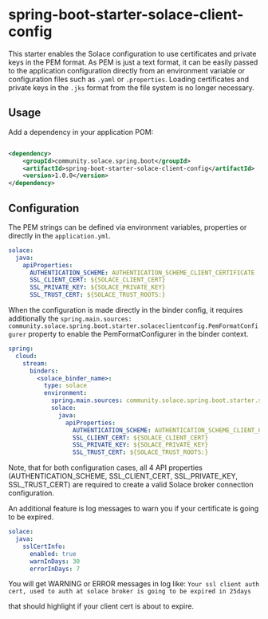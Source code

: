 # spring-boot-starter-solace-client-config

This starter enables the Solace configuration to use certificates and private keys in the PEM format. As PEM is just a text format,
it can be easily passed to the application configuration directly from an environment variable or configuration files such as `.yaml` or
`.properties`. Loading certificates and private keys in the `.jks` format from the file system is no longer necessary.

## Usage

Add a dependency in your application POM:
```xml

<dependency>
    <groupId>community.solace.spring.boot</groupId>
    <artifactId>spring-boot-starter-solace-client-config</artifactId>
    <version>1.0.0</version>
</dependency>
```

## Configuration

The PEM strings can be defined via environment variables, properties or directly in the `application.yml`.
```yaml
solace:
  java:
    apiProperties:
      AUTHENTICATION_SCHEME: AUTHENTICATION_SCHEME_CLIENT_CERTIFICATE
      SSL_CLIENT_CERT: ${SOLACE_CLIENT_CERT}
      SSL_PRIVATE_KEY: ${SOLACE_PRIVATE_KEY}
      SSL_TRUST_CERT: ${SOLACE_TRUST_ROOTS:}
```

When the configuration is made directly in the binder config, it requires additionally the
`spring.main.sources: community.solace.spring.boot.starter.solaceclientconfig.PemFormatConfigurer` property to enable the
PemFormatConfigurer in the binder context.
```yaml
spring:
  cloud:
    stream:
      binders:
        <solace_binder_name>:
          type: solace
          environment:
            spring.main.sources: community.solace.spring.boot.starter.solaceclientconfig.PemFormatConfigurer
            solace:
              java:
                apiProperties:
                  AUTHENTICATION_SCHEME: AUTHENTICATION_SCHEME_CLIENT_CERTIFICATE
                  SSL_CLIENT_CERT: ${SOLACE_CLIENT_CERT}
                  SSL_PRIVATE_KEY: ${SOLACE_PRIVATE_KEY}
                  SSL_TRUST_CERT: ${SOLACE_TRUST_ROOTS:}
```

Note, that for both configuration cases, all 4 API properties (AUTHENTICATION_SCHEME, SSL_CLIENT_CERT, SSL_PRIVATE_KEY, SSL_TRUST_CERT) are required to 
create a valid Solace broker connection configuration.


An additional feature is log messages to warn you if your certificate is going to be expired.

```yaml
solace:
  java:
    sslCertInfo:
      enabled: true
      warnInDays: 30
      errorInDays: 7
```

You will get WARNING or ERROR messages in log like:
`Your ssl client auth cert, used to auth at solace broker is going to be expired in 25days`

that should highlight if your client cert is about to expire.
